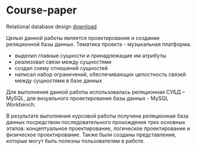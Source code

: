 # Course-paper
Relational database design [download](https://github.com/BogdanKononenko/Course-paper/files/7420735/Relational.database.design.pdf)

  Целью данной работы является проектирование и создание реляционной базы
данных. Тематика проекта - музыкальная платформа.

  * выделил главные сущности и принадлежащие им атрибуты
  * реализовал связи между сущностями 
  * создал схему отношений сущностей
  * написал набор ограничений, обеспечивающих целостность связей между сущностями в базе данных

  Для выполнения данной работы использовалась реляционная
СУБД – MySQL, для визуального проектирования базы данных - MySQL Workbench.

  В результате выполнения курсовой работы получена реляционная
база данных посредством последовательного прохождения трех
основных этапов: концептуальное
проектирование, логическое проектирование и физическое проектирование.
Также были созданы представления, которые могут быть
полезны пользователям в работе.
